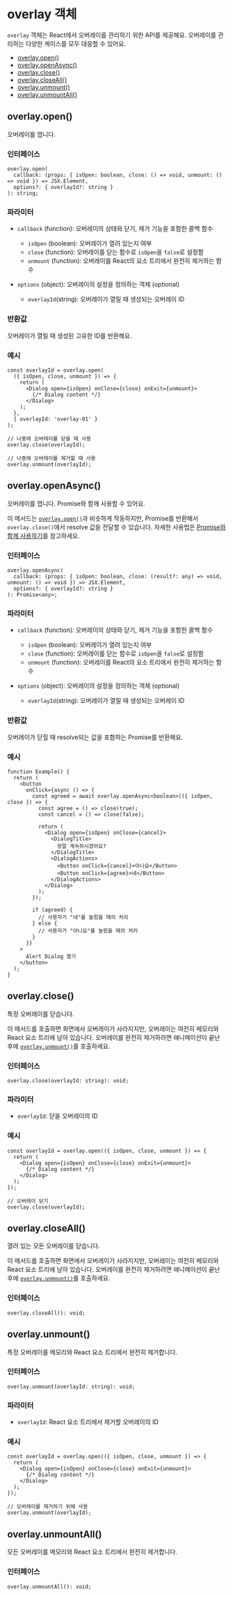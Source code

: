 # overlay 객체

`overlay` 객체는 React에서 오버레이를 관리하기 위한 API를 제공해요. 오버레이를 관리하는 다양한 케이스를 모두 대응할 수 있어요.

- [overlay.open()](#overlay-open)
- [overlay.openAsync()](#overlay-openasync)
- [overlay.close()](#overlay-close)
- [overlay.closeAll()](#overlay-closeall)
- [overlay.unmount()](#overlay-unmount)
- [overlay.unmountAll()](#overlay-unmountall)

## overlay.open()

오버레이를 엽니다.

### 인터페이스

```tsx
overlay.open(
  callback: (props: { isOpen: boolean, close: () => void, unmount: () => void }) => JSX.Element,
  options?: { overlayId?: string }
): string;
```

### 파라미터

- `callback` (function): 오버레이의 상태와 닫기, 제거 기능을 포함한 콜백 함수
  - `isOpen` (boolean): 오버레이가 열려 있는지 여부
  - `close` (function): 오버레이를 닫는 함수로 `isOpen`을 `false`로 설정함
  - `unmount` (function): 오버레이를 React의 요소 트리에서 완전히 제거하는 함수

- `options` (object): 오버레이의 설정을 정의하는 객체 (optional)
  - `overlayId`(string): 오버레이가 열릴 때 생성되는 오버레이 ID

### 반환값

오버레이가 열릴 때 생성된 고유한 ID를 반환해요.

### 예시

```tsx
const overlayId = overlay.open(
  ({ isOpen, close, unmount }) => {
    return (
      <Dialog open={isOpen} onClose={close} onExit={unmount}>
        {/* Dialog content */}
      </Dialog>
    );
  },
  { overlayId: 'overlay-01' }
);

// 나중에 오버레이를 닫을 때 사용
overlay.close(overlayId);

// 나중에 오버레이를 제거할 때 사용
overlay.unmount(overlayId);
```

## overlay.openAsync()

오버레이를 엽니다. Promise와 함께 사용할 수 있어요.

이 메서드는 [`overlay.open()`](#overlay-open)과 비슷하게 작동하지만, Promise를 반환해서 `overlay.close()`에서 resolve 값을 전달할 수 있습니다. 자세한 사용법은 [Promise와 함께 사용하기](../advanced/promise.md)를 참고하세요.

### 인터페이스

```tsx{5}
overlay.openAsync(
  callback: (props: { isOpen: boolean, close: (result?: any) => void, unmount: () => void }) => JSX.Element,
  options?: { overlayId?: string }
): Promise<any>;
```

### 파라미터

- `callback` (function): 오버레이의 상태와 닫기, 제거 기능을 포함한 콜백 함수
  - `isOpen` (boolean): 오버레이가 열려 있는지 여부
  - `close` (function): 오버레이를 닫는 함수로 `isOpen`을 `false`로 설정함
  - `unmount` (function): 오버레이를 React의 요소 트리에서 완전히 제거하는 함수

- `options` (object): 오버레이의 설정을 정의하는 객체 (optional)
  - `overlayId`(string): 오버레이가 열릴 때 생성되는 오버레이 ID

### 반환값

오버레이가 닫힐 때 resolve되는 값을 포함하는 Promise를 반환해요.

### 예시

```tsx
function Example() {
  return (
    <button
      onClick={async () => {
        const agreed = await overlay.openAsync<boolean>(({ isOpen, close }) => {
          const agree = () => close(true);
          const cancel = () => close(false);

          return (
            <Dialog open={isOpen} onClose={cancel}>
              <DialogTitle>
                정말 계속하시겠어요?
              </DialogTitle>
              <DialogActions>
                <Button onClick={cancel}>아니요</Button>
                <Button onClick={agree}>네</Button>
              </DialogActions>
            </Dialog>
          );
        });

        if (agreed) {
          // 사용자가 "네"를 눌렀을 때의 처리
        } else {
          // 사용자가 "아니요"를 눌렀을 때의 처리
        }
      }}
    >
      Alert Dialog 열기
    </button>
  );
}
```

## overlay.close()

특정 오버레이를 닫습니다.

이 메서드를 호출하면 화면에서 오버레이가 사라지지만, 오버레이는 여전히 메모리와 React 요소 트리에 남아 있습니다. 오버레이를 완전히 제거하려면 애니메이션이 끝난 후에 [`overlay.unmount()`](#overlay-unmount)를 호출하세요.

### 인터페이스

```tsx
overlay.close(overlayId: string): void;
```

### 파라미터

- `overlayId`: 닫을 오버레이의 ID

### 예시

```tsx
const overlayId = overlay.open(({ isOpen, close, unmount }) => {
  return (
    <Dialog open={isOpen} onClose={close} onExit={unmount}>
      {/* Dialog content */}
    </Dialog>
  );
});

// 오버레이 닫기
overlay.close(overlayId);
```

## overlay.closeAll()

열려 있는 모든 오버레이를 닫습니다.

이 메서드를 호출하면 화면에서 오버레이가 사라지지만, 오버레이는 여전히 메모리와 React 요소 트리에 남아 있습니다. 오버레이를 완전히 제거하려면 애니메이션이 끝난 후에 [`overlay.unmount()`](#overlay-unmount)를 호출하세요.

### 인터페이스

```tsx
overlay.closeAll(): void;
```

## overlay.unmount()

특정 오버레이를 메모리와 React 요소 트리에서 완전히 제거합니다.

### 인터페이스

```tsx
overlay.unmount(overlayId: string): void;
```

### 파라미터

- `overlayId`: React 요소 트리에서 제거할 오버레이의 ID

### 예시

```tsx
const overlayId = overlay.open(({ isOpen, close, unmount }) => {
  return (
    <Dialog open={isOpen} onClose={close} onExit={unmount}>
      {/* Dialog content */}
    </Dialog>
  );
});

// 오버레이를 제거하기 위해 사용
overlay.unmount(overlayId);
```

## overlay.unmountAll()

모든 오버레이를 메모리와 React 요소 트리에서 완전히 제거합니다.

### 인터페이스

```tsx
overlay.unmountAll(): void;
```
